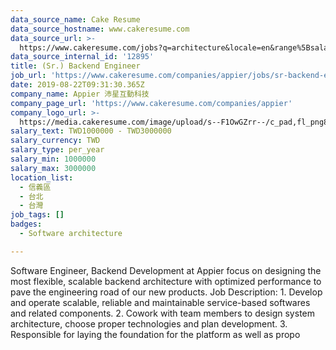 ```yaml
---
data_source_name: Cake Resume
data_source_hostname: www.cakeresume.com
data_source_url: >-
  https://www.cakeresume.com/jobs?q=architecture&locale=en&range%5Bsalary_range%5D%5Bmin%5D=1000000&page=4
data_source_internal_id: '12895'
title: (Sr.) Backend Engineer
job_url: 'https://www.cakeresume.com/companies/appier/jobs/sr-backend-engineer-abfefa'
date: 2019-08-22T09:31:30.365Z
company_name: Appier 沛星互動科技
company_page_url: 'https://www.cakeresume.com/companies/appier'
company_logo_url: >-
  https://media.cakeresume.com/image/upload/s--F1OwGZrr--/c_pad,fl_png8,h_200,w_200/v1490670051/s7l1gvtlo98q5vtfuvcb.png
salary_text: TWD1000000 - TWD3000000
salary_currency: TWD
salary_type: per_year
salary_min: 1000000
salary_max: 3000000
location_list:
  - 信義區
  - 台北
  - 台灣
job_tags: []
badges:
  - Software architecture

---
```


Software Engineer, Backend Development at Appier focus on designing the most flexible, scalable backend architecture with optimized performance to pave the engineering road of our new products. Job Description: 1. Develop and operate scalable, reliable and maintainable service-based softwares and related components. 2. Cowork with team members to design system architecture, choose proper technologies and plan development. 3. Responsible for laying the foundation for the platform as well as propo